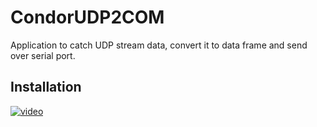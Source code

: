 # CondorUDP2COM

Application to catch UDP stream data, convert it to data frame and send over serial port.

## Installation

[![video](https://img.youtube.com/vi/KtItH9Yoj_A/0.jpg)](https://www.youtube.com/watch?v=KtItH9Yoj_A)
